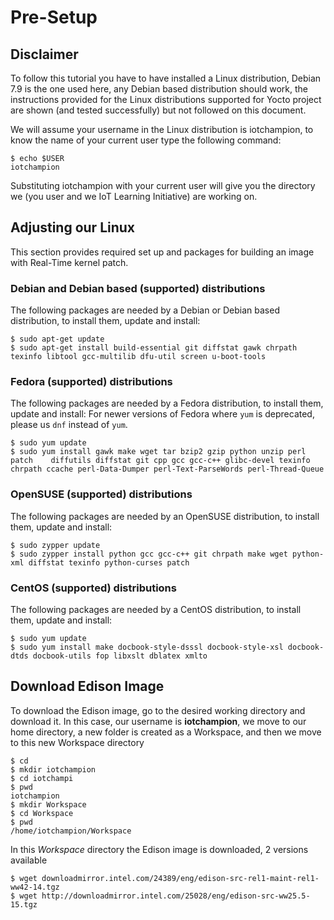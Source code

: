 Pre-Setup
==

## Disclaimer

To follow this tutorial you have to have installed a Linux distribution, Debian 7.9 is the one used here, any Debian based distribution should work, the instructions provided for the Linux distributions supported for Yocto project are shown (and tested successfully) but not followed on this document.

We will assume your username in the Linux distribution is iotchampion, to know the name of your current user type the following command:

    $ echo $USER
    iotchampion
    
Substituting iotchampion with your current user will give you the directory we (you user and we IoT Learning Initiative) are working on.

## Adjusting our Linux

This section provides required set up and packages for building an image with Real-Time kernel patch. 

### Debian and Debian based (supported) distributions

The following packages are needed by a Debian or Debian based distribution, to install them, update and install:

    $ sudo apt-get update
    $ sudo apt-get install build-essential git diffstat gawk chrpath texinfo libtool gcc-multilib dfu-util screen u-boot-tools

### Fedora (supported) distributions

The following packages are needed by a Fedora distribution, to install them, update and install:
For newer versions of Fedora where ```yum``` is deprecated, please us ```dnf``` instead of ```yum```.

    $ sudo yum update
    $ sudo yum install gawk make wget tar bzip2 gzip python unzip perl patch    diffutils diffstat git cpp gcc gcc-c++ glibc-devel texinfo chrpath ccache perl-Data-Dumper perl-Text-ParseWords perl-Thread-Queue

### OpenSUSE (supported) distributions

The following packages are needed by an OpenSUSE distribution, to install them, update and install:

    $ sudo zypper update
    $ sudo zypper install python gcc gcc-c++ git chrpath make wget python-xml diffstat texinfo python-curses patch

### CentOS (supported) distributions

The following packages are needed by a CentOS distribution, to install them, update and install:

    $ sudo yum update
    $ sudo yum install make docbook-style-dsssl docbook-style-xsl docbook-dtds docbook-utils fop libxslt dblatex xmlto

## Download Edison Image

To download the Edison image, go to the desired working directory and download it.
In this case, our username is __iotchampion__, we move to our home directory, a new folder is created as a Workspace, and then we move to this new Workspace directory

    $ cd
    $ mkdir iotchampion
    $ cd iotchampi
    $ pwd
    iotchampion
    $ mkdir Workspace
    $ cd Workspace
    $ pwd
    /home/iotchampion/Workspace

In this *Workspace* directory the Edison image is downloaded, 2 versions available

    $ wget downloadmirror.intel.com/24389/eng/edison-src-rel1-maint-rel1-ww42-14.tgz
    $ wget http://downloadmirror.intel.com/25028/eng/edison-src-ww25.5-15.tgz
